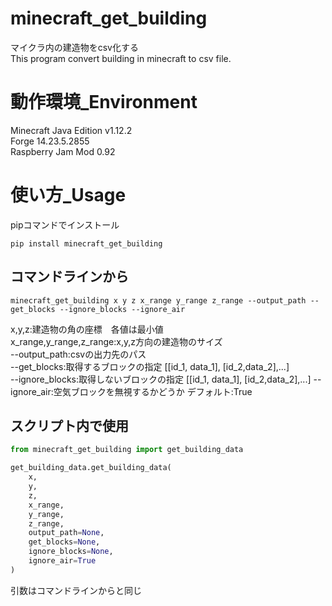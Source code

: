 # minecraft_get_building
マイクラ内の建造物をcsv化する\
This program convert building in minecraft to csv file.

# 動作環境_Environment
Minecraft Java Edition v1.12.2\
Forge 14.23.5.2855\
Raspberry Jam Mod 0.92

# 使い方_Usage
pipコマンドでインストール
```commandline
pip install minecraft_get_building
```

## コマンドラインから
```commandline
minecraft_get_building x y z x_range y_range z_range --output_path --get_blocks --ignore_blocks --ignore_air
```
x,y,z:建造物の角の座標　各値は最小値\
x_range,y_range,z_range:x,y,z方向の建造物のサイズ\
--output_path:csvの出力先のパス\
--get_blocks:取得するブロックの指定 [[id_1, data_1], [id_2,data_2],...]\
--ignore_blocks:取得しないブロックの指定 [[id_1, data_1], [id_2,data_2],...]
--ignore_air:空気ブロックを無視するかどうか デフォルト:True

## スクリプト内で使用
```python
from minecraft_get_building import get_building_data

get_building_data.get_building_data(
    x,
    y,
    z,
    x_range,
    y_range,
    z_range,
    output_path=None,
    get_blocks=None,
    ignore_blocks=None,
    ignore_air=True
)
```
引数はコマンドラインからと同じ
